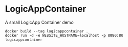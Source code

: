 # LogicAppContainer
A small LogicApp Container demo

```
docker build --tag logicappcontainer .
docker run -d -e WEBSITE_HOSTNAME=localhost -p 8080:80 logicappcontainer
```
